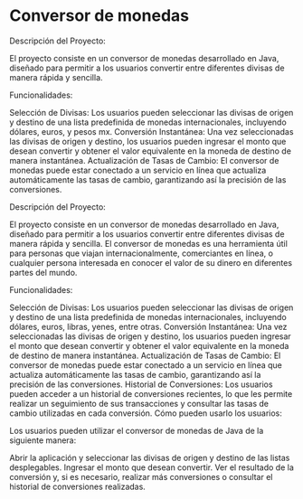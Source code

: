 # Conversor de monedas


Descripción del Proyecto:

El proyecto consiste en un conversor de monedas desarrollado en Java, diseñado para permitir a los usuarios convertir entre diferentes divisas de manera rápida y sencilla.

Funcionalidades:

Selección de Divisas: Los usuarios pueden seleccionar las divisas de origen y destino de una lista predefinida de monedas internacionales, incluyendo dólares, euros, y pesos mx.
Conversión Instantánea: Una vez seleccionadas las divisas de origen y destino, los usuarios pueden ingresar el monto que desean convertir y obtener el valor equivalente en la moneda de destino de manera instantánea.
Actualización de Tasas de Cambio: El conversor de monedas puede estar conectado a un servicio en línea que actualiza automáticamente las tasas de cambio, garantizando así la precisión de las conversiones.


Descripción del Proyecto:

El proyecto consiste en un conversor de monedas desarrollado en Java, diseñado para permitir a los usuarios convertir entre diferentes divisas de manera rápida y sencilla. El conversor de monedas es una herramienta útil para personas que viajan internacionalmente, comerciantes en línea, o cualquier persona interesada en conocer el valor de su dinero en diferentes partes del mundo.

Funcionalidades:

Selección de Divisas: Los usuarios pueden seleccionar las divisas de origen y destino de una lista predefinida de monedas internacionales, incluyendo dólares, euros, libras, yenes, entre otras.
Conversión Instantánea: Una vez seleccionadas las divisas de origen y destino, los usuarios pueden ingresar el monto que desean convertir y obtener el valor equivalente en la moneda de destino de manera instantánea.
Actualización de Tasas de Cambio: El conversor de monedas puede estar conectado a un servicio en línea que actualiza automáticamente las tasas de cambio, garantizando así la precisión de las conversiones.
Historial de Conversiones: Los usuarios pueden acceder a un historial de conversiones recientes, lo que les permite realizar un seguimiento de sus transacciones y consultar las tasas de cambio utilizadas en cada conversión.
Cómo pueden usarlo los usuarios:

Los usuarios pueden utilizar el conversor de monedas de Java de la siguiente manera:

Abrir la aplicación y seleccionar las divisas de origen y destino de las listas desplegables.
Ingresar el monto que desean convertir.
Ver el resultado de la conversión y, si es necesario, realizar más conversiones o consultar el historial de conversiones realizadas.
